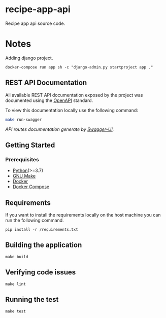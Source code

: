 # recipe-app-api
Recipe app api source code.


# Notes

Adding django project.
```
docker-compose run app sh -c "django-admin.py startproject app ."
```

## REST API Documentation

All available REST API documentation exposed by the project was documented using the [OpenAPI](https://www.openapis.org/) standard.

To view this documentation locally use the following command:
```bash
make run-swagger
```

_API routes documentation generate by [Swagger-UI](https://github.com/swagger-api/swagger-ui)._


## Getting Started

### Prerequisites

- [Python](https://www.python.org)(>=3.7)
- [GNU Make](https://www.gnu.org/software/make/)
- [Docker](http://docker.com)
- [Docker Compose](https://docs.docker.com/compose/install/)

## Requirements
If you want to install the requirements locally on the host machine you can run the following command.
```
pip install -r /requirements.txt
```

## Building the application
```
make build
```

## Verifying code issues
```
make lint
```

## Running the test
```
make test
```

